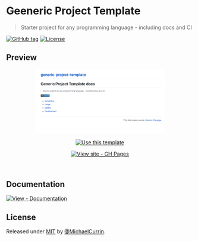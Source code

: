 # Geeneric Project Template
> Starter project for any programming language - including docs and CI

[![GitHub tag](https://img.shields.io/github/tag/MichaelCurrin/generic-project-template?include_prereleases=&sort=semver)](https://github.com/MichaelCurrin/generic-project-template/releases/)
[![License](https://img.shields.io/badge/License-MIT-blue)](#license)


## Preview

<div align="center">
    <a href="https://michaelcurrin.github.io/generic-project-template/">
        <img src="/sample.png" alt="Sample screenshot" title="Sample screenshot" width="350" />
    </a>
</div>


<div align="center">

[![Use this template](https://img.shields.io/badge/Use_this_template-Generate-2ea44f?style=for-the-badge&logo=github)](https://github.com/MichaelCurrin/generic-project-template/generate)

[![View site - GH Pages](https://img.shields.io/badge/View_site-GH_Pages-2ea44f?style=for-the-badge)](https://michaelcurrin.github.io/generic-project-template/)

</div>

<br>


## Documentation

[![View - Documentation](https://img.shields.io/badge/View-Documentation-blue?style=for-the-badge)](https://github.com/MichaelCurrin/generic-project-template/)


## License

Released under [MIT](/LICENSE) by [@MichaelCurrin](https://github.com/MichaelCurrin).
